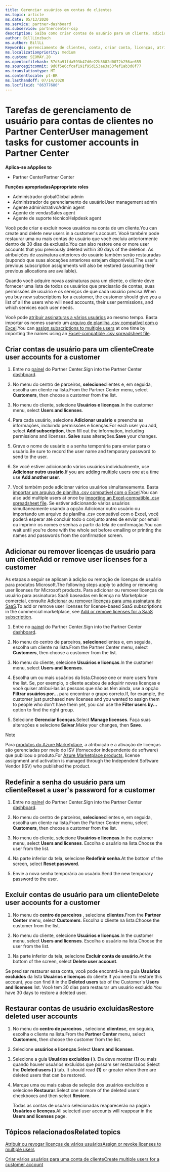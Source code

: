 ```yaml
---
title: Gerenciar usuários em contas de clientes
ms.topic: article
ms.date: 05/13/2020
ms.service: partner-dashboard
ms.subservice: partnercenter-csp
description: Saiba como criar contas de usuário para um cliente, adicionar ou remover licenças de usuário, redefinir senhas de usuário, excluir contas de usuário ou restaurá-las.
author: BillLinzbach
ms.author: BillLi
Keywords: gerenciamento de clientes, conta, criar conta, licenças, atribuir licença, gerenciamento de usuários, senha, Redefinir senha, alterar senha
ms.localizationpriority: medium
ms.custom: SEOMAY.20
ms.openlocfilehash: 57d5a91fda593b47d6e22b3682d0072b256ae655
ms.sourcegitcommit: 9d0f5e6cfcaf191f95d153ae3a53fef1ab3d6f77
ms.translationtype: MT
ms.contentlocale: pt-BR
ms.lasthandoff: 07/14/2020
ms.locfileid: "86377680"
---
```

# <a name="user-management-tasks-for-customer-accounts-in-partner-center"></a><span data-ttu-id="b2adf-104">Tarefas de gerenciamento de usuário para contas de clientes no Partner Center</span><span class="sxs-lookup"><span data-stu-id="b2adf-104">User management tasks for customer accounts in Partner Center</span></span>

<span data-ttu-id="b2adf-105">**Aplica-se a**</span><span class="sxs-lookup"><span data-stu-id="b2adf-105">**Applies to**</span></span>

- <span data-ttu-id="b2adf-106">Partner Center</span><span class="sxs-lookup"><span data-stu-id="b2adf-106">Partner Center</span></span>

<span data-ttu-id="b2adf-107">**Funções apropriadas**</span><span class="sxs-lookup"><span data-stu-id="b2adf-107">**Appropriate roles**</span></span>

- <span data-ttu-id="b2adf-108">Administrador global</span><span class="sxs-lookup"><span data-stu-id="b2adf-108">Global admin</span></span>
- <span data-ttu-id="b2adf-109">Administrador de gerenciamento de usuário</span><span class="sxs-lookup"><span data-stu-id="b2adf-109">User management admin</span></span>
- <span data-ttu-id="b2adf-110">Agente administrativo</span><span class="sxs-lookup"><span data-stu-id="b2adf-110">Admin agent</span></span>
- <span data-ttu-id="b2adf-111">Agente de vendas</span><span class="sxs-lookup"><span data-stu-id="b2adf-111">Sales agent</span></span>
- <span data-ttu-id="b2adf-112">Agente de suporte técnico</span><span class="sxs-lookup"><span data-stu-id="b2adf-112">Helpdesk agent</span></span>

<span data-ttu-id="b2adf-113">Você pode criar e excluir novos usuários na conta de um cliente.</span><span class="sxs-lookup"><span data-stu-id="b2adf-113">You can create and delete new users in a customer's account.</span></span> <span data-ttu-id="b2adf-114">Você também pode restaurar uma ou mais contas de usuário que você excluiu anteriormente dentro de 30 dias da exclusão.</span><span class="sxs-lookup"><span data-stu-id="b2adf-114">You can also restore one or more user accounts that you previously deleted within 30 days of the deletion.</span></span> <span data-ttu-id="b2adf-115">As atribuições de assinatura anteriores do usuário também serão restauradas (supondo que suas alocações anteriores estejam disponíveis).</span><span class="sxs-lookup"><span data-stu-id="b2adf-115">The user's previous subscription assignments will also be restored (assuming their previous allocations are available).</span></span>

<span data-ttu-id="b2adf-116">Quando você adquire novas assinaturas para um cliente, o cliente deve fornecer uma lista de todos os usuários que precisarão de contas, suas permissões de usuário e os serviços de que cada usuário precisa.</span><span class="sxs-lookup"><span data-stu-id="b2adf-116">When you buy new subscriptions for a customer, the customer should give you a list of all the users who will need accounts, their user permissions, and which services each user needs.</span></span>  

<span data-ttu-id="b2adf-117">Você pode [atribuir assinaturas a vários usuários](bulk-license-provisioning-for-multiple-users.md) ao mesmo tempo. Basta importar os nomes usando um [arquivo de planilha .csv compatível com o Excel](adding-multiple-users-to-a-customer-account.md).</span><span class="sxs-lookup"><span data-stu-id="b2adf-117">You can [assign subscriptions to multiple users](bulk-license-provisioning-for-multiple-users.md) at one time by importing the names using an [Excel-compatible .csv spreadsheet file](adding-multiple-users-to-a-customer-account.md).</span></span>

<a href="" id="createuseraccounts"></a>

## <a name="create-user-accounts-for-a-customer"></a><span data-ttu-id="b2adf-118">Criar contas de usuário para um cliente</span><span class="sxs-lookup"><span data-stu-id="b2adf-118">Create user accounts for a customer</span></span>

1. <span data-ttu-id="b2adf-119">Entre no [painel](https://partner.microsoft.com/dashboard) do Partner Center.</span><span class="sxs-lookup"><span data-stu-id="b2adf-119">Sign into the Partner Center [dashboard](https://partner.microsoft.com/dashboard).</span></span>

2. <span data-ttu-id="b2adf-120">No menu do centro de parceiros, **selecione**clientes e, em seguida, escolha um cliente na lista.</span><span class="sxs-lookup"><span data-stu-id="b2adf-120">From the Partner Center menu, select **Customers**, then choose a customer from the list.</span></span>

3. <span data-ttu-id="b2adf-121">No menu do cliente, selecione **Usuários e licenças**.</span><span class="sxs-lookup"><span data-stu-id="b2adf-121">In the customer menu, select **Users and licenses**.</span></span>

4. <span data-ttu-id="b2adf-122">Para cada usuário, selecione **Adicionar usuário** e preencha as informações, incluindo permissões e licenças.</span><span class="sxs-lookup"><span data-stu-id="b2adf-122">For each user you add, select **Add subscription**, then fill out the information, including permissions and licenses.</span></span> <span data-ttu-id="b2adf-123">**Salve** suas alterações.</span><span class="sxs-lookup"><span data-stu-id="b2adf-123">**Save** your changes.</span></span>

5. <span data-ttu-id="b2adf-124">Grave o nome de usuário e a senha temporária para enviar para o usuário.</span><span class="sxs-lookup"><span data-stu-id="b2adf-124">Be sure to record the user name and temporary password to send to the user.</span></span>

6. <span data-ttu-id="b2adf-125">Se você estiver adicionando vários usuários individualmente, use **Adicionar outro usuário**.</span><span class="sxs-lookup"><span data-stu-id="b2adf-125">If you are adding multiple users one at a time use **Add another user**.</span></span>

7. <span data-ttu-id="b2adf-126">Você também pode adicionar vários usuários simultaneamente. Basta [importar um arquivo de planilha .csv compatível com o Excel](adding-multiple-users-to-a-customer-account.md).</span><span class="sxs-lookup"><span data-stu-id="b2adf-126">You can also add multiple users at once by [importing an Excel-compatible .csv spreadsheet file](adding-multiple-users-to-a-customer-account.md).</span></span> <span data-ttu-id="b2adf-127">Se estiver adicionando vários usuários simultaneamente usando a opção Adicionar outro usuário ou importando um arquivo de planilha .csv compatível com o Excel, você poderá esperar até concluir todo o conjunto antes de enviar por email ou imprimir os nomes e senhas a partir da tela de confirmação.</span><span class="sxs-lookup"><span data-stu-id="b2adf-127">You can wait until you're done with the whole set before emailing or printing the names and passwords from the confirmation screen.</span></span>

<a href="" id="userlicensing"></a>

## <a name="add-or-remove-user-licenses-for-a-customer"></a><span data-ttu-id="b2adf-128">Adicionar ou remover licenças de usuário para um cliente</span><span class="sxs-lookup"><span data-stu-id="b2adf-128">Add or remove user licenses for a customer</span></span>

<span data-ttu-id="b2adf-129">As etapas a seguir se aplicam à adição ou remoção de licenças de usuário para produtos Microsoft.</span><span class="sxs-lookup"><span data-stu-id="b2adf-129">The following steps apply to adding or removing user licenses for Microsoft products.</span></span> <span data-ttu-id="b2adf-130">Para adicionar ou remover licenças de usuário para assinaturas SaaS baseadas em licença no Marketplace comercial, consulte [Adicionar ou remover licenças para uma assinatura de SaaS](csp-commercial-marketplace-manage.md#add-or-remove-licenses-for-a-saas-subscription).</span><span class="sxs-lookup"><span data-stu-id="b2adf-130">To add or remove user licenses for license-based SaaS subscriptions in the commercial marketplace, see [Add or remove licenses for a SaaS subscription](csp-commercial-marketplace-manage.md#add-or-remove-licenses-for-a-saas-subscription).</span></span>

1. <span data-ttu-id="b2adf-131">Entre no [painel](https://partner.microsoft.com/dashboard) do Partner Center.</span><span class="sxs-lookup"><span data-stu-id="b2adf-131">Sign into the Partner Center [dashboard](https://partner.microsoft.com/dashboard).</span></span>

2. <span data-ttu-id="b2adf-132">No menu do centro de parceiros, **selecione**clientes e, em seguida, escolha um cliente na lista.</span><span class="sxs-lookup"><span data-stu-id="b2adf-132">From the Partner Center menu, select **Customers**, then choose a customer from the list.</span></span>

3. <span data-ttu-id="b2adf-133">No menu do cliente, selecione **Usuários e licenças**.</span><span class="sxs-lookup"><span data-stu-id="b2adf-133">In the customer menu, select **Users and licenses**.</span></span>

4. <span data-ttu-id="b2adf-134">Escolha um ou mais usuários da lista.</span><span class="sxs-lookup"><span data-stu-id="b2adf-134">Choose one or more users from the list.</span></span> <span data-ttu-id="b2adf-135">Se, por exemplo, o cliente acabou de adquirir novas licenças e você quiser atribuí-las às pessoas que não as têm ainda, use a opção **Filtrar usuários por...** para encontrar o grupo correto.</span><span class="sxs-lookup"><span data-stu-id="b2adf-135">If, for example, the customer just purchased new licenses and you wanted to assign them to people who don't have them yet, you can use the **Filter users by...** option to find the right group.</span></span>

5. <span data-ttu-id="b2adf-136">Selecione **Gerenciar licenças**.</span><span class="sxs-lookup"><span data-stu-id="b2adf-136">Select **Manage licenses**.</span></span> <span data-ttu-id="b2adf-137">Faça suas alterações e selecione **Salvar**.</span><span class="sxs-lookup"><span data-stu-id="b2adf-137">Make your changes, then **Save**.</span></span>

> [!NOTE]
> <span data-ttu-id="b2adf-138">Para [produtos do Azure Marketplace](csp-commercial-marketplace-manage.md#assign-licenses-and-activate-a-subscription-on-behalf-of-a-customer), a atribuição e a ativação de licenças são gerenciadas por meio do ISV (fornecedor independente de software) que publicou o produto.</span><span class="sxs-lookup"><span data-stu-id="b2adf-138">For [Azure Marketplace products](csp-commercial-marketplace-manage.md#assign-licenses-and-activate-a-subscription-on-behalf-of-a-customer), license assignment and activation is managed through the Independent Software Vendor (ISV) who published the product.</span></span>

<a href="" id="resetpassword"></a>

## <a name="reset-a-users-password-for-a-customer"></a><span data-ttu-id="b2adf-139">Redefinir a senha do usuário para um cliente</span><span class="sxs-lookup"><span data-stu-id="b2adf-139">Reset a user's password for a customer</span></span>

1. <span data-ttu-id="b2adf-140">Entre no [painel](https://partner.microsoft.com/dashboard) do Partner Center.</span><span class="sxs-lookup"><span data-stu-id="b2adf-140">Sign into the Partner Center [dashboard](https://partner.microsoft.com/dashboard).</span></span>

2. <span data-ttu-id="b2adf-141">No menu do centro de parceiros, **selecione**clientes e, em seguida, escolha um cliente na lista.</span><span class="sxs-lookup"><span data-stu-id="b2adf-141">From the Partner Center menu, select **Customers**, then choose a customer from the list.</span></span>

3.  <span data-ttu-id="b2adf-142">No menu do cliente, selecione **Usuários e licenças**.</span><span class="sxs-lookup"><span data-stu-id="b2adf-142">In the customer menu, select **Users and licenses**.</span></span> <span data-ttu-id="b2adf-143">Escolha o usuário na lista.</span><span class="sxs-lookup"><span data-stu-id="b2adf-143">Choose the user from the list.</span></span>

4.  <span data-ttu-id="b2adf-144">Na parte inferior da tela, selecione **Redefinir senha**.</span><span class="sxs-lookup"><span data-stu-id="b2adf-144">At the bottom of the screen, select **Reset password**.</span></span> 

5.  <span data-ttu-id="b2adf-145">Envie a nova senha temporária ao usuário.</span><span class="sxs-lookup"><span data-stu-id="b2adf-145">Send the new temporary password to the user.</span></span>

<a href="" id="deleteuseraccounts"></a>

## <a name="delete-user-accounts-for-a-customer"></a><span data-ttu-id="b2adf-146">Excluir contas de usuário para um cliente</span><span class="sxs-lookup"><span data-stu-id="b2adf-146">Delete user accounts for a customer</span></span>

1.  <span data-ttu-id="b2adf-147">No menu do **centro de parceiros** , selecione **clientes**.</span><span class="sxs-lookup"><span data-stu-id="b2adf-147">From the **Partner Center** menu, select **Customers**.</span></span> <span data-ttu-id="b2adf-148">Escolha o cliente na lista.</span><span class="sxs-lookup"><span data-stu-id="b2adf-148">Choose the customer from the list.</span></span>

2.  <span data-ttu-id="b2adf-149">No menu do cliente, selecione **Usuários e licenças**.</span><span class="sxs-lookup"><span data-stu-id="b2adf-149">In the customer menu, select **Users and licenses**.</span></span> <span data-ttu-id="b2adf-150">Escolha o usuário na lista.</span><span class="sxs-lookup"><span data-stu-id="b2adf-150">Choose the user from the list.</span></span>

3.  <span data-ttu-id="b2adf-151">Na parte inferior da tela, selecione **Excluir conta de usuário**.</span><span class="sxs-lookup"><span data-stu-id="b2adf-151">At the bottom of the screen, select **Delete user account**.</span></span>

<span data-ttu-id="b2adf-152">Se precisar restaurar essa conta, você pode encontrá-la na guia **Usuários excluídos** da lista **Usuários e licenças** do cliente.</span><span class="sxs-lookup"><span data-stu-id="b2adf-152">If you need to restore this account, you can find it in the **Deleted users** tab of the Customer's **Users and licenses** list.</span></span> <span data-ttu-id="b2adf-153">Você tem 30 dias para restaurar um usuário excluído.</span><span class="sxs-lookup"><span data-stu-id="b2adf-153">You have 30 days to restore a deleted user.</span></span>

<a href="" id="restoreuseraccounts"></a>

## <a name="restore-deleted-user-accounts"></a><span data-ttu-id="b2adf-154">Restaurar contas de usuário excluídas</span><span class="sxs-lookup"><span data-stu-id="b2adf-154">Restore deleted user accounts</span></span>

1.  <span data-ttu-id="b2adf-155">No menu do **centro de parceiros** , selecione **clientes**e, em seguida, escolha o cliente na lista.</span><span class="sxs-lookup"><span data-stu-id="b2adf-155">From the **Partner Center** menu, select **Customers**, then choose the customer from the list.</span></span>

2.  <span data-ttu-id="b2adf-156">Selecione **usuários e licenças**.</span><span class="sxs-lookup"><span data-stu-id="b2adf-156">Select **Users and licenses**.</span></span>

3.  <span data-ttu-id="b2adf-157">Selecione a guia **Usuários excluídos ( )**. Ela deve mostrar **(1)** ou mais quando houver usuários excluídos que possam ser restaurados.</span><span class="sxs-lookup"><span data-stu-id="b2adf-157">Select the **Deleted users ( )** tab. It should read **(1)** or greater when there are deleted users that can be restored.</span></span>

4.  <span data-ttu-id="b2adf-158">Marque uma ou mais caixas de seleção dos usuários excluídos e selecione **Restaurar**.</span><span class="sxs-lookup"><span data-stu-id="b2adf-158">Select one or more of the deleted users' checkboxes and then select **Restore**.</span></span>

    <span data-ttu-id="b2adf-159">Todas as contas de usuário selecionadas reaparecerão na página **Usuários e licenças**.</span><span class="sxs-lookup"><span data-stu-id="b2adf-159">All selected user accounts will reappear in the **Users and licenses** page.</span></span>

## <a name="related-topics"></a><span data-ttu-id="b2adf-160">Tópicos relacionados</span><span class="sxs-lookup"><span data-stu-id="b2adf-160">Related topics</span></span>


[<span data-ttu-id="b2adf-161">Atribuir ou revogar licenças de vários usuários</span><span class="sxs-lookup"><span data-stu-id="b2adf-161">Assign or revoke licenses to multiple users</span></span>](bulk-license-provisioning-for-multiple-users.md)

[<span data-ttu-id="b2adf-162">Criar vários usuários para uma conta de cliente</span><span class="sxs-lookup"><span data-stu-id="b2adf-162">Create multiple users for a customer account</span></span>](adding-multiple-users-to-a-customer-account.md)